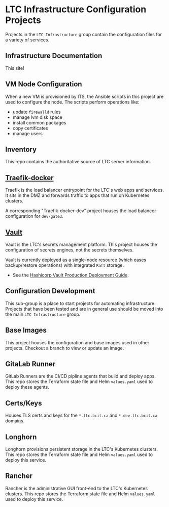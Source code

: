 # LTC Infrastructure Configuration Projects

Projects in the `LTC Infrastructure` group contain the configuration files for a variety of services.

## Infrastructure Documentation

This site!

## VM Node Configuration

When a new VM is provisioned by ITS, the Ansible scripts in this project are used to configure the node. The scripts perform operations like:

* update `firewalld` rules
* manage lvm disk space
* install common packages
* copy certificates
* manage users

## Inventory

This repo contains the authoritative source of LTC server information.

## [Traefik-docker](https://issues.ltc.bcit.ca/ltc-infrastructure/traefik-docker)

Traefik is the load balancer entrypoint for the LTC's web apps and services. It sits in the DMZ and forwards traffic to apps that run on Kubernetes clusters.

A corresponding "Traefik-docker-dev" project houses the load balancer configuration for `dev-gate3`.

## [Vault](https://issues.ltc.bcit.ca/ltc-infrastructure/vault-configuration)

Vault is the LTC's secrets management platform. This project houses the configuration of secrets engines, not the secrets themselves.

Vault is currently deployed as a single-node resource (which eases backup/restore operations) with integrated `Raft` storage.

* See the [Hashicorp Vault Production Deployment Guide](https://learn.hashicorp.com/tutorials/vault/raft-deployment-guide?in=vault/day-one-raft).

## Configuration Development

This sub-group is a place to start projects for automating infrastructure. Projects that have been tested and are in general use should be moved into the main `LTC Infrastructure` group.

## Base Images

This project houses the configuration and base images used in other projects. Checkout a branch to view or update an image.

## GitaLab Runner

GitLab Runners are the CI/CD pipline agents that build and deploy apps. This repo stores the Terraform state file and Helm `values.yaml` used to deploy these agents.

## Certs/Keys

Houses TLS certs and keys for the `*.ltc.bcit.ca` and `*.dev.ltc.bcit.ca` domains.

## Longhorn

Longhorn provisions persistent storage in the LTC's Kubernetes clusters. This repo stores the Terraform state file and Helm `values.yaml` used to deploy this service.

## Rancher

Rancher is the administrative GUI front-end to the LTC's Kubernetes clusters. This repo stores the Terraform state file and Helm `values.yaml` used to deploy this service.
